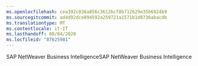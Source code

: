 ```yaml
---
ms.openlocfilehash: cea392c036a856c3612bcf8b712629e35b6924b9
ms.sourcegitcommit: ad4d92dce894592a259721a1571b1d8736abacdb
ms.translationtype: MT
ms.contentlocale: it-IT
ms.lasthandoff: 08/04/2020
ms.locfileid: "87625981"
---
```

<span data-ttu-id="689ce-101">SAP NetWeaver Business Intelligence</span><span class="sxs-lookup"><span data-stu-id="689ce-101">SAP NetWeaver Business Intelligence</span></span>
